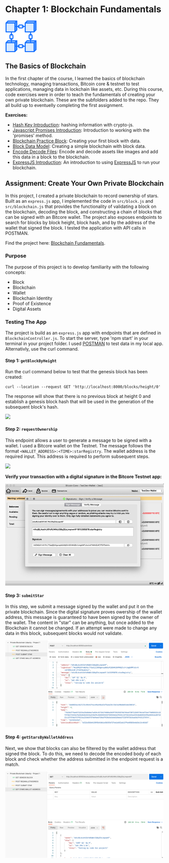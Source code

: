 # Chapter 1: Blockchain Fundamentals
<img src="../assets/icons/project1.svg" width="100"/>

## The Basics of Blockchain
In the first chapter of the course, I learned the basics of blockchain technology, managing transactions, Bitcoin core & testnet to test applications, managing data in lockchain like assets, etc. During this course, code exercises were in order to teach the fundamentals of creating your own private blockchain. These are the subfolders added to the repo. They all build up to eventuelly completing the first assignment.

**Exercises:**
* [Hash Key Introduction](/1.1%20Hash%20Key%20Introduction): hashing information with crypto-js.
* [Javascript Promises Introduction](/1.2%20Javascript%20Promises%20Introduction): Introduction to working with the 'promises' method.
* [Blockchain Practice Block](/1.3%20Blockchain%20Practice%20Block): Creating your first block with data.
* [Block Data Model](/1.4%20Block%20Data%20Model): Creating a simple blockchain with block data.
* [Encode Decode Files](/1.5%20Encode%20Decode%20Files): Encode and decode assets like images and add this data in a block to the blockchain.
* [ExpressJS Introduction](/1.6%20ExpressJS): An introduction to using [ExpressJS](https://expressjs.com/) to run your blockchain.

## Assignment: Create Your Own Private Blockchain
In this project, I created a private blockchain to record ownership of stars.  Built as an `express.js` app, I implemented the code in `src/block.js` and `src/blockchain.js` that provides the functionality of validating a block on the blockchain, decoding the block, and constructing a chain of blocks that can be signed with an Bitcore wallet.  The project also exposes endpoints to search for blocks by block height, block hash, and by the address of the wallet that signed the block. I tested the application with API calls in POSTMAN.

Find the project here: [Blockchain Fundamentals](/Project%201%20-%20Private%20Blockchain%20Assignment).

### Purpose
The purpose of this project is to develop familiarity with the following concepts:

- Block
- Blockchain
- Wallet
- Blockchain Identity
- Proof of Existence
- Digital Assets

### Testing The App
The project is build as an `express.js` app with endpoints that are defined in `BlockchainController.js`.  To start the server, type 'npm start' in your terminal in your project folder. I used [POSTMAN](https://postman.com/) to test data in my local app. Alternativly, use the curl command.

####  Step 1: `getBlockByHeight`

Run the curl command below to test that the genesis block has been created:
```curl
curl --location --request GET 'http://localhost:8000/blocks/height/0'
```

The response will show that there is no previous block at height 0 and establish a genesis block hash that will be used in the generation of the subsequent block's hash.

<img src="../assets/img/project1-testGenesisBlock"/>

####  Step 2: `requestOwnership`

This endpoint allows a user to generate a message to be signed with a wallet. I used a Bitcore wallet on the Testnet.  The message follows the format `<WALLET_ADDRESS>:<TIME>:starRegistry`.  The wallet address is the required input.  This address is required to perform subsequent steps.

<img src="../assets/img/project1-reqWalletAddress"/>

**Verify your transaction with a digital signature in the Bitcore Testnet app:**

<img src="../assets/img/project1-signTransaction.png"/>

####  Step 3: `submitStar`

In this step, we submit a message signed by the wallet and put it on the private blockchain.  Since the digital signature proves owership of the wallet address, this message is guaranteed to have been signed by the owner of the wallet.  The content in "star" can be anything, but once added to the Blockchain it cannot be changed.  If an attempt were made to change any data in this block, subsequent blocks would not validate.

<img src="../assets/img/project1-submitStar.png"/>

####  Step 4: `getStarsByWalletAddress`

Next, we show that blocks can also be filtered by the wallet address that signed the block.  To do this, we need to decode the encoded body of each block and check whether the address submitted in the endpoint request is a match.

<img src="../assets/img/project1-getStarsByWalletAddress.png"/>